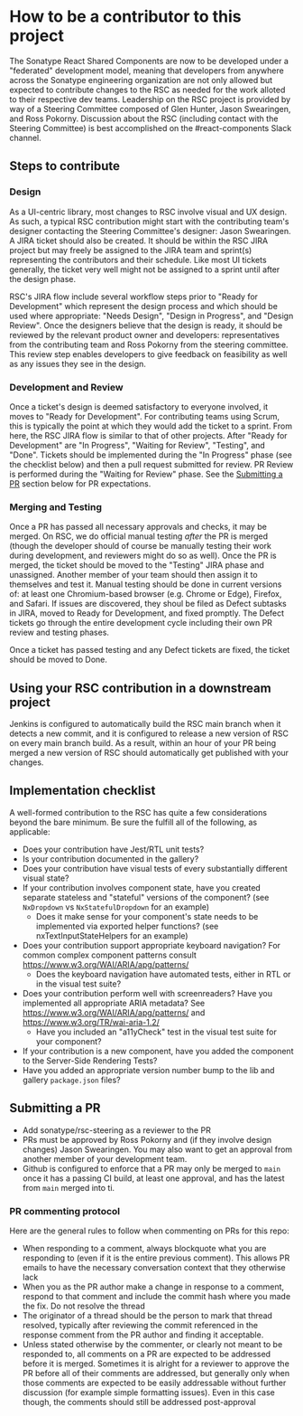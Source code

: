 <!--

    Copyright (c) 2019-present Sonatype, Inc.
    This program and the accompanying materials are made available under
    the terms of the Eclipse Public License 2.0 which accompanies this
    distribution and is available at https://www.eclipse.org/legal/epl-2.0/.

-->

# How to be a contributor to this project
The Sonatype React Shared Components are now to be developed under a "federated" development model, meaning that
developers from anywhere across the Sonatype engineering organization are not only allowed but expected to contribute
changes to the RSC as needed for the work alloted to their respective dev teams. Leadership on the RSC project is
provided by way of a Steering Committee composed of Glen Hunter, Jason Swearingen, and Ross Pokorny. Discussion about
the RSC (including contact with the Steering Committee) is best accomplished on the #react-components Slack channel.

## Steps to contribute

### Design
As a UI-centric library, most changes to RSC involve visual and UX design. As such, a typical RSC contribution might
start with the contributing team's designer contacting the Steering Committee's designer: Jason Swearingen. A JIRA
ticket should also be created. It should be within the RSC JIRA project but may freely be assigned to the JIRA team and
sprint(s) representing the contributors and their schedule. Like most UI tickets generally, the ticket very well might
not be assigned to a sprint until after the design phase.

RSC's JIRA flow include several workflow steps prior to "Ready for Development" which represent the design process and
which should be used where appropriate: "Needs Design", "Design in Progress", and "Design Review". Once the designers
believe that the design is ready, it should be reviewed by the relevant product owner and developers: representatives
from the contributing team and Ross Pokorny from the steering committee. This review step enables developers to give
feedback on feasibility as well as any issues they see in the design.

### Development and Review
Once a ticket's design is deemed satisfactory to everyone involved, it moves to "Ready for Development". For
contributing teams using Scrum, this is typically the point at which they would add the ticket to a sprint. From here,
the RSC JIRA flow is similar to that of other projects. After "Ready for Development" are "In Progress", "Waiting for
Review", "Testing", and "Done". Tickets should be implemented during the "In Progress" phase (see the checklist below)
and then a pull request submitted for review. PR Review is performed during the "Waiting for Review" phase. See the
[Submitting a PR](#submitting-a-pr) section below for PR expectations.

### Merging and Testing
Once a PR has passed all necessary approvals and checks, it may be merged. On RSC, we do official manual testing _after_
the PR is merged (though the developer should of course be manually testing their work during development, and reviewers
might do so as well). Once the PR is merged, the ticket should be moved to the "Testing" JIRA phase and unassigned.
Another member of your team should then assign it to themselves and test it. Manual testing should be done in current
versions of: at least one Chromium-based browser (e.g. Chrome or Edge), Firefox, and Safari. If issues are discovered,
they shoul be filed as Defect subtasks in JIRA, moved to Ready for Development, and fixed promptly. The Defect tickets
go through the entire development cycle including their own PR review and testing phases.

Once a ticket has passed testing and any Defect tickets are fixed, the ticket should be moved to Done.

## Using your RSC contribution in a downstream project
Jenkins is configured to automatically build the RSC main branch when it detects a new commit, and it is configured to
release a new version of RSC on every main branch build. As a result, within an hour of your PR being merged a new
version of RSC should automatically get published with your changes.

## Implementation checklist
A well-formed contribution to the RSC has quite a few considerations beyond the bare minimum. Be sure the fulfill all of
the following, as applicable:

* Does your contribution have Jest/RTL unit tests?
* Is your contribution documented in the gallery?
* Does your contribution have visual tests of every substantially different visual state?
* If your contribution involves component state, have you created separate stateless and "stateful" versions of the
  component? (see `NxDropdown` vs `NxStatefulDropdown` for an example)
  * Does it make sense for your component's state needs to be implemented via exported helper functions? (see
    nxTextInputStateHelpers for an example)
* Does your contribution support appropriate keyboard navigation? For common complex component patterns
  consult https://www.w3.org/WAI/ARIA/apg/patterns/
  * Does the keyboard navigation have automated tests, either in RTL or in the visual test suite?
* Does your contribution perform well with screenreaders? Have you implemented all appropriate ARIA metadata? See
  https://www.w3.org/WAI/ARIA/apg/patterns/ and https://www.w3.org/TR/wai-aria-1.2/
  * Have you included an "a11yCheck" test in the visual test suite for your component?
* If your contribution is a new component, have you added the component to the Server-Side Rendering Tests?
* Have you added an appropriate version number bump to the lib and gallery `package.json` files?

## Submitting a PR

* Add sonatype/rsc-steering as a reviewer to the PR
* PRs must be approved by Ross Pokorny and (if they involve design changes) Jason Swearingen.
  You may also want to get an approval from another member of your development team.
* Github is configured to enforce that a PR may only be merged to `main` once it has a passing CI build, at least one
  approval, and has the latest from `main` merged into ti.

### PR commenting protocol

Here are the general rules to follow when commenting on PRs for this repo:

* When responding to a comment, always blockquote what you are responding to (even if it is the entire previous
  comment).  This allows PR emails to have the necessary conversation context that they otherwise lack
* When you as the PR author make a change in response to a comment, respond to that comment and include the commit hash
  where you made the fix.  Do not resolve the thread
* The originator of a thread should be the person to mark that thread resolved, typically after reviewing the commit
  referenced in the response comment from the PR author and finding it acceptable.
* Unless stated otherwise by the commenter, or clearly not meant to be responded to, all comments on a PR are expected
  to be addressed before it is merged. Sometimes it is alright for a reviewer to approve the PR before all of their
  comments are addressed, but generally only when those comments are expected to be easily addressable without further
  discussion (for example simple formatting issues).  Even in this case though, the comments should still be addressed
  post-approval
